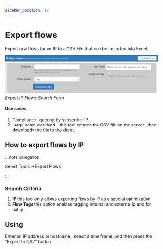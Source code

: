 ```yaml
---
sidebar_position: 12
---
```


# Export flows

Export raw flows for an IP to a CSV File that can be imported into
Excel.

![](images/Export_IP.png)  
*Export IP Flows-Search Form*

#### Use cases

1. Compliance -quering by subscriber IP
2. Large scale workload - this tool creates the CSV file on the server
   , then downloads the file to the client.

## How to export flows by IP

:::note navigation

Select Tools -\>Export Flows

:::

### Search Criteria

1. **IP** this tool only allows exporting flows by IP as a special
   optimization
2. **Flow Tags** this option enables tagging internal and external ip
   and for nat ip.

## Using

Enter an IP address or hostname , select a time frame, and then press
the “Export to CSV” button
